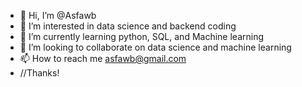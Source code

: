 - 👋 Hi, I’m @Asfawb
- 👀 I’m interested in data science and backend coding
- 🌱 I’m currently learning python, SQL, and Machine learning
- 💞️ I’m looking to collaborate on data science and machine learning
- 📫 How to reach me asfawb@gmail.com
- //Thanks!

<!---
Asfawb/Asfawb is a ✨ special ✨ repository because its `README.md` (this file) appears on your GitHub profile.
You can click the Preview link to take a look at your changes.
--->
